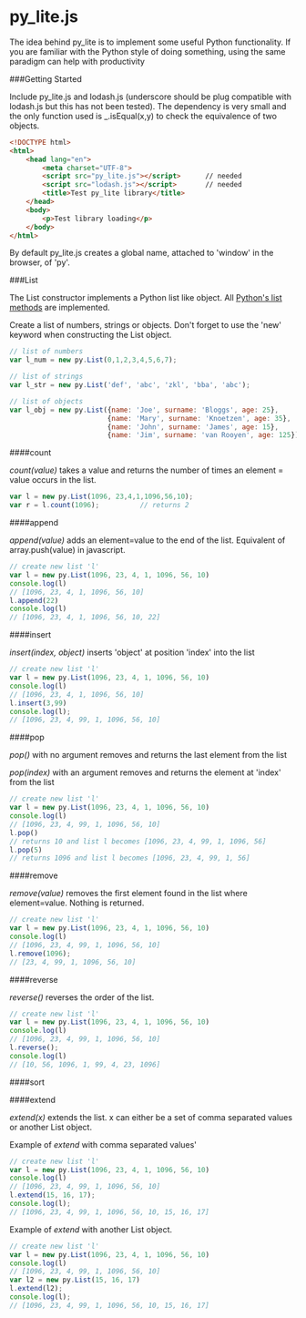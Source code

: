 # py_lite.js

The idea behind py_lite is to implement some useful Python functionality. If you are familiar with the Python style of doing something, using the same paradigm can help with productivity

###Getting Started

Include py_lite.js and lodash.js (underscore should be plug compatible with lodash.js but this has not been tested). The dependency is very small and the only function used is _.isEqual(x,y) to check the equivalence of two objects.

```html
<!DOCTYPE html>
<html>
    <head lang="en">
        <meta charset="UTF-8">
        <script src="py_lite.js"></script>		// needed
        <script src="lodash.js"></script>		// needed
        <title>Test py_lite library</title>
    </head>
    <body>
        <p>Test library loading</p>
    </body>
</html>
```

By default py_lite.js creates a global name, attached to 'window' in the browser, of 'py'.

###List

The List constructor implements a Python list like object. All [Python's list methods](https://docs.python.org/2/tutorial/datastructures.html) are implemented.  

Create a list of numbers, strings or objects. Don't forget to use the 'new' keyword when constructing the List object.
```javascript
// list of numbers
var l_num = new py.List(0,1,2,3,4,5,6,7); 

// list of strings
var l_str = new py.List('def', 'abc', 'zkl', 'bba', 'abc');

// list of objects
var l_obj = new py.List({name: 'Joe', surname: 'Bloggs', age: 25},
             			{name: 'Mary', surname: 'Knoetzen', age: 35},
            		 	{name: 'John', surname: 'James', age: 15},
             			{name: 'Jim', surname: 'van Rooyen', age: 125});
```

####count

*count(value)* takes a value and returns the number of times an element = value occurs in the list.

```javascript
var l = new py.List(1096, 23,4,1,1096,56,10);
var r = l.count(1096);			// returns 2
```

####append

*append(value)* adds an element=value to the end of the list. Equivalent of array.push(value) in javascript. 


```javascript
// create new list 'l'
var l = new py.List(1096, 23, 4, 1, 1096, 56, 10)	
console.log(l)
// [1096, 23, 4, 1, 1096, 56, 10]
l.append(22)				
console.log(l)
// [1096, 23, 4, 1, 1096, 56, 10, 22]

```


####insert

*insert(index, object)* inserts 'object' at position 'index' into the list

```javascript
// create new list 'l'
var l = new py.List(1096, 23, 4, 1, 1096, 56, 10)	
console.log(l)
// [1096, 23, 4, 1, 1096, 56, 10]
l.insert(3,99)
console.log(l);
// [1096, 23, 4, 99, 1, 1096, 56, 10]
```

####pop

*pop()* with no argument removes and returns the last element from the list

*pop(index)* with an argument removes and returns the element at 'index' from the list

```javascript
// create new list 'l'
var l = new py.List(1096, 23, 4, 1, 1096, 56, 10)
console.log(l)
// [1096, 23, 4, 99, 1, 1096, 56, 10]
l.pop()
// returns 10 and list l becomes [1096, 23, 4, 99, 1, 1096, 56]
l.pop(5)
// returns 1096 and list l becomes [1096, 23, 4, 99, 1, 56]
```

####remove

*remove(value)* removes the first element found in the list where element=value. Nothing is returned.

```javascript
// create new list 'l'
var l = new py.List(1096, 23, 4, 1, 1096, 56, 10)
console.log(l)
// [1096, 23, 4, 99, 1, 1096, 56, 10]
l.remove(1096);
// [23, 4, 99, 1, 1096, 56, 10]
```

####reverse

*reverse()* reverses the order of the list.

```javascript
// create new list 'l'
var l = new py.List(1096, 23, 4, 1, 1096, 56, 10)
console.log(l)
// [1096, 23, 4, 99, 1, 1096, 56, 10]
l.reverse();
console.log(l)
// [10, 56, 1096, 1, 99, 4, 23, 1096]
```

####sort











####extend

*extend(x)* extends the list. x can either be a set of comma separated values or another List object. 


Example of *extend* with comma separated values'
```javascript
// create new list 'l'
var l = new py.List(1096, 23, 4, 1, 1096, 56, 10)
console.log(l)
// [1096, 23, 4, 99, 1, 1096, 56, 10]
l.extend(15, 16, 17);
console.log(l);
// [1096, 23, 4, 99, 1, 1096, 56, 10, 15, 16, 17]
```

Example of *extend* with another List object.
```javascript
// create new list 'l'
var l = new py.List(1096, 23, 4, 1, 1096, 56, 10)
console.log(l)
// [1096, 23, 4, 99, 1, 1096, 56, 10]
var l2 = new py.List(15, 16, 17)
l.extend(l2);
console.log(l);
// [1096, 23, 4, 99, 1, 1096, 56, 10, 15, 16, 17]
```







